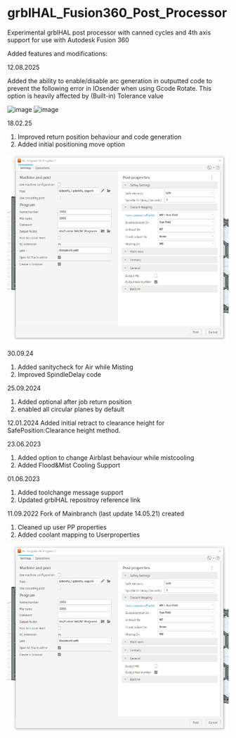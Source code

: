 # grblHAL_Fusion360_Post_Processor
Experimental grblHAL post processor with canned cycles and 4th axis support for use with Autodesk Fusion 360

Added features and modifications:

12.08.2025

Added the ability to enable/disable arc generation in outputted code to prevent the following error in IOsender when using Gcode Rotate. This option is heavily affected by (Built-in) Tolerance value

<img width="539" height="220" alt="image" src="https://github.com/user-attachments/assets/df7246e3-9822-4d4c-b5c3-72af9e2280f6" />

<img width="642" height="746" alt="image" src="https://github.com/user-attachments/assets/7382f129-2440-4f7f-b546-7b80f621c568" />




18.02.25
1. Improved return position behaviour and code generation
2. Added initial positioning move option
   
![image](https://github.com/Dietz0r/grblHAL_Fusion360_Post_Processor/blob/main/PPOptions.png)

30.09.24
1. Added sanitycheck for Air while Misting
2. Improved SpindleDelay code

25.09.2024
1. Added optional after job return position
2. enabled all circular planes by default

12.01.2024
Added initial retract to clearance height for SafePosition:Clearance height method.

23.06.2023
1. Added option to change Airblast behaviour while mistcooling
2. Added Flood&Mist Cooling Support

01.06.2023
1. Added toolchange message support
2. Updated grblHAL repositroy reference link

11.09.2022 
Fork of Mainbranch (last update 14.05.21) created
1. Cleaned up user PP properties
2. Added coolant mapping to Userproperties


![image](https://github.com/Dietz0r/grblHAL_Fusion360_Post_Processor/blob/main/PPOptions2.png)
